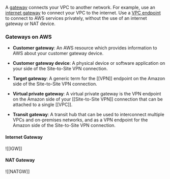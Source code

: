 A [gateway](https://docs.aws.amazon.com/vpc/latest/userguide/extend-intro.html) connects your VPC to another network. For example, use an [internet gateway](https://docs.aws.amazon.com/vpc/latest/userguide/VPC_Internet_Gateway.html) to connect your VPC to the internet. Use a [VPC endpoint](https://docs.aws.amazon.com/vpc/latest/privatelink/privatelink-access-aws-services.html) to connect to AWS services privately, without the use of an internet gateway or NAT device.

### Gateways on AWS
-   **Customer gateway**: An AWS resource which provides information to AWS about your customer gateway device.
    
-   **Customer gateway device**: A physical device or software application on your side of the Site-to-Site VPN connection.
    
-   **Target gateway**: A generic term for the [[VPN]] endpoint on the Amazon side of the Site-to-Site VPN connection.
    
-   **Virtual private gateway**: A virtual private gateway is the VPN endpoint on the Amazon side of your [[Site-to-Site VPN]] connection that can be attached to a single [[VPC]].
    
-   **Transit gateway**: A transit hub that can be used to interconnect multiple VPCs and on-premises networks, and as a VPN endpoint for the Amazon side of the Site-to-Site VPN connection.
#### Internet Gateway
![[IGW]]

#### NAT Gateway
![[NATGW]]